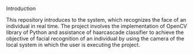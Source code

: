 Introduction

This repository introduces to the system, which recognizes the face of an individual in real time. The project involves the implementation of OpenCV library of Python and assistance of haarcascade classifier to achieve the objective of facial recognition of an individual by using the camera of the local system in which the user is executing the project. 
